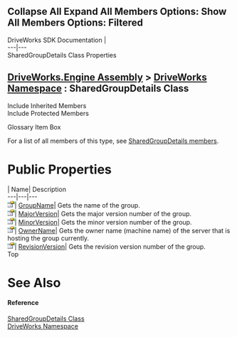        

 Collapse All Expand All  Members Options: Show All  Members Options: Filtered   
---  
DriveWorks SDK Documentation  |   
---|---  
SharedGroupDetails Class Properties   
  
[DriveWorks.Engine Assembly](topic2156.md) > [DriveWorks Namespace](topic2159.md) : SharedGroupDetails Class  
---  
  
Include Inherited Members    
Include Protected Members    


Glossary Item Box

For a list of all members of this type, see [SharedGroupDetails members](topic5299.md).

# Public Properties

| Name| Description  
---|---|---  
![Public Property](dotnetimages/publicProperty.gif)| [GroupName](topic5304.md)| Gets the name of the group.   
![Public Property](dotnetimages/publicProperty.gif)| [MajorVersion](topic5305.md)| Gets the major version number of the group.   
![Public Property](dotnetimages/publicProperty.gif)| [MinorVersion](topic5306.md)| Gets the minor version number of the group.   
![Public Property](dotnetimages/publicProperty.gif)| [OwnerName](topic5307.md)| Gets the owner name (machine name) of the server that is hosting the group currently.   
![Public Property](dotnetimages/publicProperty.gif)| [RevisionVersion](topic5308.md)| Gets the revision version number of the group.   
Top

# See Also

#### Reference

[SharedGroupDetails Class](topic5298.md)   
[DriveWorks Namespace](topic2159.md)


